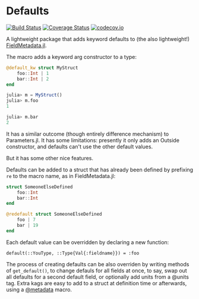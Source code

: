 # Defaults

[![Build Status](https://travis-ci.org/rafaqz/Defaults.jl.svg?branch=master)](https://travis-ci.org/rafaqz/Defaults.jl)
[![Coverage Status](https://coveralls.io/repos/rafaqz/Defaults.jl/badge.svg?branch=master&service=github)](https://coveralls.io/github/rafaqz/Defaults.jl?branch=master)
[![codecov.io](http://codecov.io/github/rafaqz/Defaults.jl/coverage.svg?branch=master)](http://codecov.io/github/rafaqz/Defaults.jl?branch=master)

A lightweight package that adds keyword defaults to (the also lightweight!) [FieldMetadata.jl](https://github.com/rafaqz/FieldMetadata.jl).

The macro adds a keyword arg constructor to a type:

```julia
@default_kw struct MyStruct
    foo::Int | 1
    bar::Int | 2
end

julia> m = MyStruct()
julia> m.foo
1

julia> m.bar
2
```

It has a similar outcome (though entirely difference mechanism) to Parameters.jl. It has some limitations: presently it only adds an Outside constructor, and defaults can't use the other default values.

But it has some other nice features. 

Defaults can be added to a struct that has already been defined by prefixing `re` to the macro name, as in FieldMetadata.jl:

```julia
struct SomeoneElseDefined
    foo::Int
    bar::Int
end

@redefault struct SomeoneElseDefined
    foo | 7
    bar | 19
end
```
Each default value can be overridden by declaring a new function:

```
default(::YouType, ::Type{Val{:fieldname}}) = :foo
```

The process of creating defaults can be also overriden by writing methods of
`get_default()`, to change defauls for all fields at once, to say, swap out all
defaults for a second default field, or optionally add units from a @units
tag. Extra kags are easy to add to a struct at definition time or
afterwards, using a [@metadata](https://github.com/rafaqz/FieldMetadata.jl) macro.
